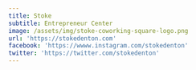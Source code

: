 ```yaml
---
title: Stoke
subtitle: Entrepreneur Center
image: /assets/img/stoke-coworking-square-logo.png
url: 'https://stokedenton.com'
facebook: 'https://wwww.instagram.com/stokedenton'
twitter: 'https://twitter.com/stokedenton'
---
```


